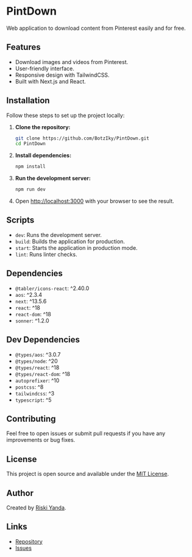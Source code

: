# PintDown

Web application to download content from Pinterest easily and for free.

## Features

- Download images and videos from Pinterest.
- User-friendly interface.
- Responsive design with TailwindCSS.
- Built with Next.js and React.

## Installation

Follow these steps to set up the project locally:

1. **Clone the repository:**

    ```sh
    git clone https://github.com/BotzIky/PintDown.git
    cd PintDown
    ```

2. **Install dependencies:**

    ```sh
    npm install
    ```

3. **Run the development server:**

    ```sh
    npm run dev
    ```

4. Open [http://localhost:3000](http://localhost:3000) with your browser to see the result.

## Scripts

- `dev`: Runs the development server.
- `build`: Builds the application for production.
- `start`: Starts the application in production mode.
- `lint`: Runs linter checks.

## Dependencies

- `@tabler/icons-react`: ^2.40.0
- `aos`: ^2.3.4
- `next`: ^13.5.6
- `react`: ^18
- `react-dom`: ^18
- `sonner`: ^1.2.0

## Dev Dependencies

- `@types/aos`: ^3.0.7
- `@types/node`: ^20
- `@types/react`: ^18
- `@types/react-dom`: ^18
- `autoprefixer`: ^10
- `postcss`: ^8
- `tailwindcss`: ^3
- `typescript`: ^5

## Contributing

Feel free to open issues or submit pull requests if you have any improvements or bug fixes.

## License

This project is open source and available under the [MIT License](LICENSE).

## Author

Created by [Riski Yanda](https://github.com/BotzIky).

## Links

- [Repository](https://github.com/BotzIky/PintDown)
- [Issues](https://github.com/BotzIky/PintDown/issues)
